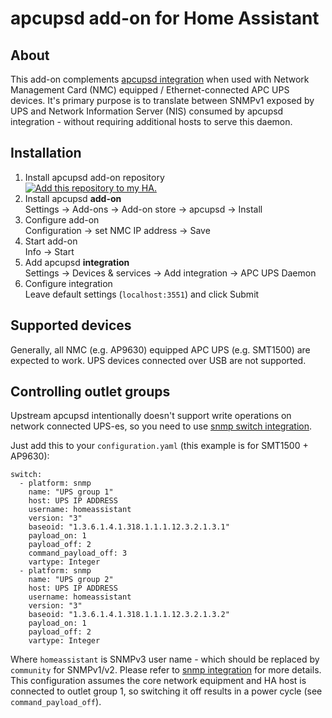 # apcupsd add-on for Home Assistant

## About

This add-on complements [apcupsd integration](https://www.home-assistant.io/integrations/apcupsd) when used with Network Management Card (NMC) equipped / Ethernet-connected APC UPS devices. It's primary purpose is to translate between SNMPv1 exposed by UPS and Network Information Server (NIS) consumed by apcupsd integration - without requiring additional hosts to serve this daemon.

## Installation

1. Install apcupsd add-on repository \
   [![Add this repository to my HA.](https://my.home-assistant.io/badges/supervisor_add_addon_repository.svg)](https://my.home-assistant.io/redirect/supervisor_add_addon_repository/?repository_url=https%3A%2F%2Fgithub.com%2Ftwasilczyk%2Fha-addons)
2. Install apcupsd **add-on** \
   Settings → Add-ons → Add-on store → apcupsd → Install
3. Configure add-on \
   Configuration → set NMC IP address → Save
4. Start add-on \
   Info → Start
5. Add apcupsd **integration** \
   Settings → Devices & services → Add integration → APC UPS Daemon
6. Configure integration \
   Leave default settings (`localhost:3551`) and click Submit

## Supported devices

Generally, all NMC (e.g. AP9630) equipped APC UPS (e.g. SMT1500) are expected to work. UPS devices connected over USB are not supported.

## Controlling outlet groups

Upstream apcupsd intentionally doesn't support write operations on network connected UPS-es, so you need to use [snmp switch integration](https://www.home-assistant.io/integrations/snmp/#switch).

Just add this to your `configuration.yaml` (this example is for SMT1500 + AP9630):
```
switch:
  - platform: snmp
    name: "UPS group 1"
    host: UPS IP ADDRESS
    username: homeassistant
    version: "3"
    baseoid: "1.3.6.1.4.1.318.1.1.1.12.3.2.1.3.1"
    payload_on: 1
    payload_off: 2
    command_payload_off: 3
    vartype: Integer
  - platform: snmp
    name: "UPS group 2"
    host: UPS IP ADDRESS
    username: homeassistant
    version: "3"
    baseoid: "1.3.6.1.4.1.318.1.1.1.12.3.2.1.3.2"
    payload_on: 1
    payload_off: 2
    vartype: Integer

```

Where `homeassistant` is SNMPv3 user name - which should be replaced by `community` for SNMPv1/v2. Please refer to [snmp integration](https://www.home-assistant.io/integrations/snmp/#switch) for more details. This configuration assumes the core network equipment and HA host is connected to outlet group 1, so switching it off results in a power cycle (see `command_payload_off`).

